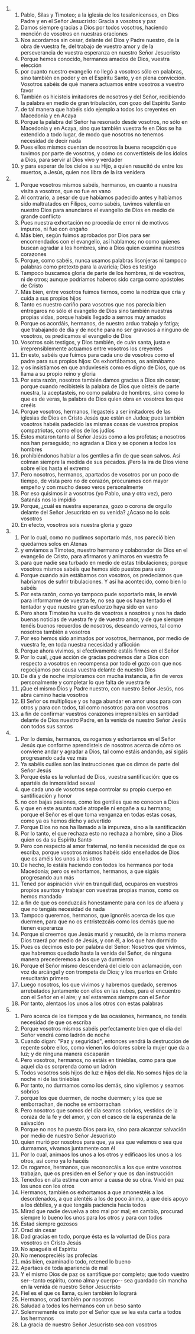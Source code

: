 <ol>
  <li>
    <ol>
      <li>Pablo, Silas y Timoteo; a la iglesia de los tesalonicenses, en Dios Padre y en el Señor Jesucristo: Gracia a vosotros y paz</li>
      <li>Damos siempre gracias a Dios por todos vosotros, haciendo mención de vosotros en nuestras oraciones</li>
      <li>Nos acordamos sin cesar, delante del Dios y Padre nuestro, de la obra de vuestra fe, del trabajo de vuestro amor y de la perseverancia de vuestra esperanza en nuestro Señor Jesucristo</li>
      <li>Porque hemos conocido, hermanos amados de Dios, vuestra elección</li>
      <li>por cuanto nuestro evangelio no llegó a vosotros sólo en palabras, sino también en poder y en el Espíritu Santo, y en plena convicción. Vosotros sabéis de qué manera actuamos entre vosotros a vuestro favor</li>
      <li>También os hicisteis imitadores de nosotros y del Señor, recibiendo la palabra en medio de gran tribulación, con gozo del Espíritu Santo</li>
      <li>de tal manera que habéis sido ejemplo a todos los creyentes en Macedonia y en Acaya</li>
      <li>Porque la palabra del Señor ha resonado desde vosotros, no sólo en Macedonia y en Acaya, sino que también vuestra fe en Dios se ha extendido a todo lugar, de modo que nosotros no tenemos necesidad de decir nada</li>
      <li>Pues ellos mismos cuentan de nosotros la buena recepción que tuvimos por parte de vosotros, y cómo os convertisteis de los ídolos a Dios, para servir al Dios vivo y verdader</li>
      <li>y para esperar de los cielos a su Hijo, a quien resucitó de entre los muertos, a Jesús, quien nos libra de la ira venidera</li>
    </ol>
  </li>
  <li>
    <ol>
      <li>Porque vosotros mismos sabéis, hermanos, en cuanto a nuestra visita a vosotros, que no fue en vano</li>
      <li>Al contrario, a pesar de que habíamos padecido antes y habíamos sido maltratados en Filipos, como sabéis, tuvimos valentía en nuestro Dios para anunciaros el evangelio de Dios en medio de grande conflicto</li>
      <li>Pues nuestra exhortación no procedía de error ni de motivos impuros, ni fue con engaño</li>
      <li>Más bien, según fuimos aprobados por Dios para ser encomendados con el evangelio, así hablamos; no como quienes buscan agradar a los hombres, sino a Dios quien examina nuestros corazones</li>
      <li>Porque, como sabéis, nunca usamos palabras lisonjeras ni tampoco palabras como pretexto para la avaricia; Dios es testigo</li>
      <li>Tampoco buscamos gloria de parte de los hombres, ni de vosotros, ni de otros; aunque podríamos haberos sido carga como apóstoles de Cristo</li>
      <li>Más bien, entre vosotros fuimos tiernos, como la nodriza que cría y cuida a sus propios hijos</li>
      <li>Tanto es nuestro cariño para vosotros que nos parecía bien entregaros no sólo el evangelio de Dios sino también nuestras propias vidas, porque habéis llegado a sernos muy amados</li>
      <li>Porque os acordáis, hermanos, de nuestro arduo trabajo y fatiga; que trabajando de día y de noche para no ser gravosos a ninguno de vosotros, os predicamos el evangelio de Dios</li>
      <li>Vosotros sois testigos, y Dios también, de cuán santa, justa e irreprensiblemente actuamos entre vosotros los creyentes</li>
      <li>En esto, sabéis que fuimos para cada uno de vosotros como el padre para sus propios hijos: Os exhortábamos, os animábamo</li>
      <li>y os insistíamos en que anduvieseis como es digno de Dios, que os llama a su propio reino y gloria</li>
      <li>Por esta razón, nosotros también damos gracias a Dios sin cesar; porque cuando recibisteis la palabra de Dios que oísteis de parte nuestra, la aceptasteis, no como palabra de hombres, sino como lo que es de veras, la palabra de Dios quien obra en vosotros los que creéis</li>
      <li>Porque vosotros, hermanos, llegasteis a ser imitadores de las iglesias de Dios en Cristo Jesús que están en Judea; pues también vosotros habéis padecido las mismas cosas de vuestros propios compatriotas, como ellos de los judíos</li>
      <li>Éstos mataron tanto al Señor Jesús como a los profetas; a nosotros nos han perseguido; no agradan a Dios y se oponen a todos los hombres</li>
      <li>prohibiéndonos hablar a los gentiles a fin de que sean salvos. Así colman siempre la medida de sus pecados. ¡Pero la ira de Dios viene sobre ellos hasta el extremo</li>
      <li>Pero nosotros, hermanos, apartados de vosotros por un poco de tiempo, de vista pero no de corazón, procuramos con mayor empeño y con mucho deseo veros personalmente</li>
      <li>Por eso quisimos ir a vosotros (yo Pablo, una y otra vez), pero Satanás nos lo impidió</li>
      <li>Porque, ¿cuál es nuestra esperanza, gozo o corona de orgullo delante del Señor Jesucristo en su venida? ¿Acaso no lo sois vosotros</li>
      <li>En efecto, vosotros sois nuestra gloria y gozo</li>
    </ol>
  </li>
  <li>
    <ol>
      <li>Por lo cual, como no pudimos soportarlo más, nos pareció bien quedarnos solos en Atenas</li>
      <li>y enviamos a Timoteo, nuestro hermano y colaborador de Dios en el evangelio de Cristo, para afirmaros y animaros en vuestra fe</li>
      <li>para que nadie sea turbado en medio de estas tribulaciones; porque vosotros mismos sabéis que hemos sido puestos para esto</li>
      <li>Porque cuando aún estábamos con vosotros, os predecíamos que habríamos de sufrir tribulaciones. Y así ha acontecido, como bien lo sabéis</li>
      <li>Por esta razón, como yo tampoco pude soportarlo más, le envié para informarme de vuestra fe, no sea que os haya tentado el tentador y que nuestro gran esfuerzo haya sido en vano</li>
      <li>Pero ahora Timoteo ha vuelto de vosotros a nosotros y nos ha dado buenas noticias de vuestra fe y de vuestro amor, y de que siempre tenéis buenos recuerdos de nosotros, deseando vernos, tal como nosotros también a vosotros</li>
      <li>Por eso hemos sido animados por vosotros, hermanos, por medio de vuestra fe, en toda nuestra necesidad y aflicción</li>
      <li>Porque ahora vivimos, si efectivamente estáis firmes en el Señor</li>
      <li>Por lo cual, ¿qué acción de gracias podremos dar a Dios con respecto a vosotros en recompensa por todo el gozo con que nos regocijamos por causa vuestra delante de nuestro Dios</li>
      <li>De día y de noche imploramos con mucha instancia, a fin de veros personalmente y completar lo que falta de vuestra fe</li>
      <li>¡Que el mismo Dios y Padre nuestro, con nuestro Señor Jesús, nos abra camino hacia vosotros</li>
      <li>El Señor os multiplique y os haga abundar en amor unos para con otros y para con todos, tal como nosotros para con vosotros</li>
      <li>a fin de confirmar vuestros corazones irreprensibles en santidad delante de Dios nuestro Padre, en la venida de nuestro Señor Jesús con todos sus santos</li>
    </ol>
  </li>
  <li>
    <ol>
      <li>Por lo demás, hermanos, os rogamos y exhortamos en el Señor Jesús que conforme aprendisteis de nosotros acerca de cómo os conviene andar y agradar a Dios, tal como estáis andando, así sigáis progresando cada vez más</li>
      <li>Ya sabéis cuáles son las instrucciones que os dimos de parte del Señor Jesús</li>
      <li>Porque ésta es la voluntad de Dios, vuestra santificación: que os apartéis de inmoralidad sexual</li>
      <li>que cada uno de vosotros sepa controlar su propio cuerpo en santificación y honor</li>
      <li>no con bajas pasiones, como los gentiles que no conocen a Dios</li>
      <li>y que en este asunto nadie atropelle ni engañe a su hermano; porque el Señor es el que toma venganza en todas estas cosas, como ya os hemos dicho y advertido</li>
      <li>Porque Dios no nos ha llamado a la impureza, sino a la santificación</li>
      <li>Por lo tanto, el que rechaza esto no rechaza a hombre, sino a Dios quien os da su Espíritu Santo</li>
      <li>Pero con respecto al amor fraternal, no tenéis necesidad de que os escriba, porque vosotros mismos habéis sido enseñados de Dios que os améis los unos a los otros</li>
      <li>De hecho, lo estáis haciendo con todos los hermanos por toda Macedonia; pero os exhortamos, hermanos, a que sigáis progresando aun más</li>
      <li>Tened por aspiración vivir en tranquilidad, ocuparos en vuestros propios asuntos y trabajar con vuestras propias manos, como os hemos mandado</li>
      <li>a fin de que os conduzcáis honestamente para con los de afuera y que no tengáis necesidad de nada</li>
      <li>Tampoco queremos, hermanos, que ignoréis acerca de los que duermen, para que no os entristezcáis como los demás que no tienen esperanza</li>
      <li>Porque si creemos que Jesús murió y resucitó, de la misma manera Dios traerá por medio de Jesús, y con él, a los que han dormido</li>
      <li>Pues os decimos esto por palabra del Señor: Nosotros que vivimos, que habremos quedado hasta la venida del Señor, de ninguna manera precederemos a los que ya durmieron</li>
      <li>Porque el Señor mismo descenderá del cielo con aclamación, con voz de arcángel y con trompeta de Dios; y los muertos en Cristo resucitarán primero</li>
      <li>Luego nosotros, los que vivimos y habremos quedado, seremos arrebatados juntamente con ellos en las nubes, para el encuentro con el Señor en el aire; y así estaremos siempre con el Señor</li>
      <li>Por tanto, alentaos los unos a los otros con estas palabras</li>
    </ol>
  </li>
  <li>
    <ol>
      <li>Pero acerca de los tiempos y de las ocasiones, hermanos, no tenéis necesidad de que os escriba</li>
      <li>Porque vosotros mismos sabéis perfectamente bien que el día del Señor vendrá como ladrón de noche</li>
      <li>Cuando digan: "Paz y seguridad", entonces vendrá la destrucción de repente sobre ellos, como vienen los dolores sobre la mujer que da a luz; y de ninguna manera escaparán</li>
      <li>Pero vosotros, hermanos, no estáis en tinieblas, como para que aquel día os sorprenda como un ladrón</li>
      <li>Todos vosotros sois hijos de luz e hijos del día. No somos hijos de la noche ni de las tinieblas</li>
      <li>Por tanto, no durmamos como los demás, sino vigilemos y seamos sobrios</li>
      <li>porque los que duermen, de noche duermen; y los que se emborrachan, de noche se emborrachan</li>
      <li>Pero nosotros que somos del día seamos sobrios, vestidos de la coraza de la fe y del amor, y con el casco de la esperanza de la salvación</li>
      <li>Porque no nos ha puesto Dios para ira, sino para alcanzar salvación por medio de nuestro Señor Jesucristo</li>
      <li>quien murió por nosotros para que, ya sea que velemos o sea que durmamos, vivamos juntamente con él</li>
      <li>Por lo cual, animaos los unos a los otros y edificaos los unos a los otros, así como ya lo hacéis</li>
      <li>Os rogamos, hermanos, que reconozcáis a los que entre vosotros trabajan, que os presiden en el Señor y que os dan instrucción</li>
      <li>Tenedlos en alta estima con amor a causa de su obra. Vivid en paz los unos con los otros</li>
      <li>Hermanos, también os exhortamos a que amonestéis a los desordenados, a que alentéis a los de poco ánimo, a que deis apoyo a los débiles, y a que tengáis paciencia hacia todos</li>
      <li>Mirad que nadie devuelva a otro mal por mal; en cambio, procurad siempre lo bueno los unos para los otros y para con todos</li>
      <li>Estad siempre gozosos</li>
      <li>Orad sin cesar</li>
      <li>Dad gracias en todo, porque ésta es la voluntad de Dios para vosotros en Cristo Jesús</li>
      <li>No apaguéis el Espíritu</li>
      <li>No menospreciéis las profecías</li>
      <li>más bien, examinadlo todo, retened lo bueno</li>
      <li>Apartaos de toda apariencia de mal</li>
      <li>Y el mismo Dios de paz os santifique por completo; que todo vuestro ser--tanto espíritu, como alma y cuerpo-- sea guardado sin mancha en la venida de nuestro Señor Jesucristo</li>
      <li>Fiel es el que os llama, quien también lo logrará</li>
      <li>Hermanos, orad también por nosotros</li>
      <li>Saludad a todos los hermanos con un beso santo</li>
      <li>Solemnemente os insto por el Señor que se lea esta carta a todos los hermanos</li>
      <li>La gracia de nuestro Señor Jesucristo sea con vosotros</li>
    </ol>
  </li>
</ol>
